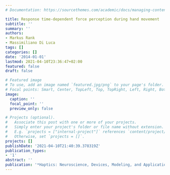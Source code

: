 ```yaml
---
# Documentation: https://sourcethemes.com/academic/docs/managing-content/

title: Response time-dependent force perception during hand movement
subtitle: ''
summary: ''
authors:
- Markus Rank
- Massimiliano Di Luca
tags: []
categories: []
date: '2014-01-01'
lastmod: 2021-04-10T23:36:47+02:00
featured: false
draft: false

# Featured image
# To use, add an image named `featured.jpg/png` to your page's folder.
# Focal points: Smart, Center, TopLeft, Top, TopRight, Left, Right, BottomLeft, Bottom, BottomRight.
image:
  caption: ''
  focal_point: ''
  preview_only: false

# Projects (optional).
#   Associate this post with one or more of your projects.
#   Simply enter your project's folder or file name without extension.
#   E.g. `projects = ["internal-project"]` references `content/project/deep-learning/index.md`.
#   Otherwise, set `projects = []`.
projects: []
publishDate: '2021-04-10T21:40:39.378319Z'
publication_types:
- '1'
abstract: ''
publication: '*Haptics: Neuroscience, Devices, Modeling, and Applications*'
---
```

